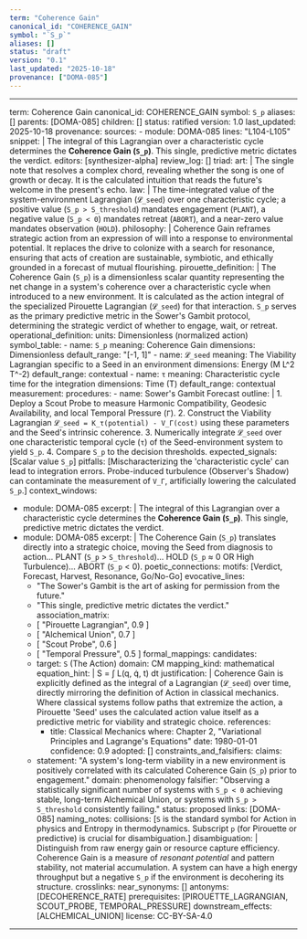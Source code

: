 ```yaml
---
term: "Coherence Gain"
canonical_id: "COHERENCE_GAIN"
symbol: "`S_p`"
aliases: []
status: "draft"
version: "0.1"
last_updated: "2025-10-18"
provenance: ["DOMA-085"]
---
```


---
term: Coherence Gain
canonical_id: COHERENCE_GAIN
symbol: `S_p`
aliases: []
parents: [DOMA-085]
children: []
status: ratified
version: 1.0
last_updated: 2025-10-18
provenance:
  sources:
    - module: DOMA-085
      lines: "L104-L105"
      snippet: |
        The integral of this Lagrangian over a characteristic cycle determines the **Coherence Gain (`S_p`)**. This single, predictive metric dictates the verdict.
  editors: [synthesizer-alpha]
  review_log: []
triad:
  art: |
    The single note that resolves a complex chord, revealing whether the song is one of growth or decay. It is the calculated intuition that reads the future's welcome in the present's echo.
  law: |
    The time-integrated value of the system-environment Lagrangian (`𝓛_seed`) over one characteristic cycle; a positive value (`S_p > S_threshold`) mandates engagement (`PLANT`), a negative value (`S_p < 0`) mandates retreat (`ABORT`), and a near-zero value mandates observation (`HOLD`).
  philosophy: |
    Coherence Gain reframes strategic action from an expression of will into a response to environmental potential. It replaces the drive to colonize with a search for resonance, ensuring that acts of creation are sustainable, symbiotic, and ethically grounded in a forecast of mutual flourishing.
pirouette_definition: |
  The Coherence Gain (`S_p`) is a dimensionless scalar quantity representing the net change in a system's coherence over a characteristic cycle when introduced to a new environment. It is calculated as the action integral of the specialized Pirouette Lagrangian (`𝓛_seed`) for that interaction. `S_p` serves as the primary predictive metric in the Sower's Gambit protocol, determining the strategic verdict of whether to engage, wait, or retreat.
operational_definition:
  units: Dimensionless (normalized action)
  symbol_table:
    - name: `S_p`
      meaning: Coherence Gain
      dimensions: Dimensionless
      default_range: "[-1, 1]"
    - name: `𝓛_seed`
      meaning: The Viability Lagrangian specific to a Seed in an environment
      dimensions: Energy (M L^2 T^-2)
      default_range: contextual
    - name: `τ`
      meaning: Characteristic cycle time for the integration
      dimensions: Time (T)
      default_range: contextual
  measurement:
    procedures:
      - name: Sower's Gambit Forecast
        outline: |
          1. Deploy a Scout Probe to measure Harmonic Compatibility, Geodesic Availability, and local Temporal Pressure (`Γ`).
          2. Construct the Viability Lagrangian `𝓛_seed = K_τ(potential) - V_Γ(cost)` using these parameters and the Seed's intrinsic coherence.
          3. Numerically integrate `𝓛_seed` over one characteristic temporal cycle (`τ`) of the Seed-environment system to yield `S_p`.
          4. Compare `S_p` to the decision thresholds.
        expected_signals: [Scalar value `S_p`]
        pitfalls: [Mischaracterizing the 'characteristic cycle' can lead to integration errors. Probe-induced turbulence (Observer's Shadow) can contaminate the measurement of `V_Γ`, artificially lowering the calculated `S_p`.]
context_windows:
  - module: DOMA-085
    excerpt: |
      The integral of this Lagrangian over a characteristic cycle determines the **Coherence Gain (`S_p`)**. This single, predictive metric dictates the verdict.
  - module: DOMA-085
    excerpt: |
      The Coherence Gain (`S_p`) translates directly into a strategic choice, moving the Seed from diagnosis to action... PLANT (`S_p` > `S_threshold`)... HOLD (`S_p` ≈ 0 OR High Turbulence)... ABORT (`S_p` < 0).
poetic_connections:
  motifs: [Verdict, Forecast, Harvest, Resonance, Go/No-Go]
  evocative_lines:
    - "The Sower's Gambit is the art of asking for permission from the future."
    - "This single, predictive metric dictates the verdict."
  association_matrix:
    - [ "Pirouette Lagrangian", 0.9 ]
    - [ "Alchemical Union", 0.7 ]
    - [ "Scout Probe", 0.6 ]
    - [ "Temporal Pressure", 0.5 ]
formal_mappings:
  candidates:
    - target: `S` (The Action)
      domain: CM
      mapping_kind: mathematical
      equation_hint: |
        S = ∫ L(q, q̇, t) dt
      justification: |
        Coherence Gain is explicitly defined as the integral of a Lagrangian (`𝓛_seed`) over time, directly mirroring the definition of Action in classical mechanics. Where classical systems follow paths that extremize the action, a Pirouette 'Seed' uses the calculated action value itself as a predictive metric for viability and strategic choice.
      references:
        - title: Classical Mechanics
          where: Chapter 2, "Variational Principles and Lagrange's Equations"
          date: 1980-01-01
      confidence: 0.9
  adopted: []
constraints_and_falsifiers:
  claims:
    - statement: "A system's long-term viability in a new environment is positively correlated with its calculated Coherence Gain (`S_p`) prior to engagement."
      domain: phenomenology
      falsifier: "Observing a statistically significant number of systems with `S_p < 0` achieving stable, long-term Alchemical Union, or systems with `S_p > S_threshold` consistently failing."
      status: proposed
      links: [DOMA-085]
naming_notes:
  collisions: [`S` is the standard symbol for Action in physics and Entropy in thermodynamics. Subscript `p` (for Pirouette or predictive) is crucial for disambiguation.]
  disambiguation: |
    Distinguish from raw energy gain or resource capture efficiency. Coherence Gain is a measure of *resonant potential* and pattern stability, not material accumulation. A system can have a high energy throughput but a negative `S_p` if the environment is decohering its structure.
crosslinks:
  near_synonyms: []
  antonyms: [DECOHERENCE_RATE]
  prerequisites: [PIROUETTE_LAGRANGIAN, SCOUT_PROBE, TEMPORAL_PRESSURE]
  downstream_effects: [ALCHEMICAL_UNION]
license: CC-BY-SA-4.0
---